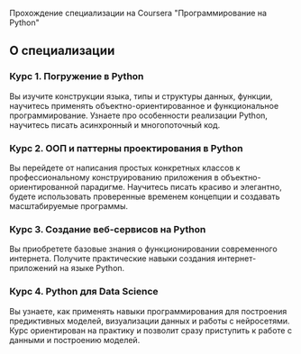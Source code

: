 Прохождение специализации на Coursera "Программирование на Python"

## О специализации
### Курс 1. Погружение в Python

Вы изучите конструкции языка, типы и структуры данных, функции, научитесь применять объектно-ориентированное и функциональное программирование.
Узнаете про особенности реализации Python, научитесь писать асинхронный и многопоточный код.
### Курс 2. ООП и паттерны проектирования в Python

Вы перейдете от написания простых конкретных классов к профессиональному конструированию приложения в объектно-ориентированной парадигме.
Научитесь писать красиво и элегантно, будете использовать проверенные временем концепции и создавать масштабируемые программы.
### Курс 3. Создание веб-сервисов на Python

Вы приобретете базовые знания о функционировании современного интернета.
Получите практические навыки создания интернет-приложений на языке Python.
### Курс 4. Python для Data Science

Вы узнаете, как применять навыки программирования для построения предиктивных моделей, визуализации данных и работы с нейросетями.
Курс ориентирован на практику и позволит сразу приступить к работе с данными и построению моделей.